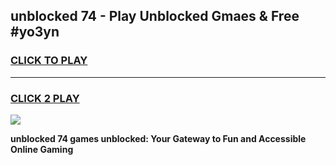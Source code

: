 
## unblocked 74 - Play Unblocked Gmaes & Free #yo3yn
<h3>
<a href="https://news.freeplayer.one?title=unblocked_74&ref=24F">CLICK TO PLAY</a></h3>
<hr>

<h3>
<a href="https://news.freeplayer.one?title=unblocked_74&ref=24F">CLICK 2 PLAY</a>
  
</h3>

<a href="https://news.freeplayer.one?title=unblocked_74&ref=24F/"><img src="https://clearcache.store/games.png"></a>


**unblocked 74 games unblocked: Your Gateway to Fun and Accessible Online Gaming**
